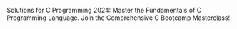 Solutions for C Programming 2024: Master the Fundamentals of C Programming Language. Join the Comprehensive C Bootcamp Masterclass!
